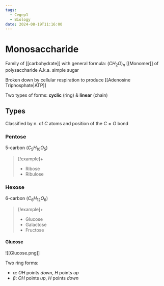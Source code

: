 ```yaml
---
tags:
  - Cegep1
  - Biology
date: 2024-08-19T11:16:00
---
```


# Monosaccharide

Family of [[carbohydrate]] with general formula: $(CH_{2}O)_{n}$
[[Monomer]] of polysaccharide
A.k.a. simple sugar

Broken down by cellular respiration to produce [[Adenosine Triphosphate|ATP]]

Two types of forms: **cyclic** (ring) & **linear** (chain)

## Types

Classified by n. of $C$ atoms and position of the $C=O$ bond

### Pentose

5-carbon ($C_5H_{10}O_5$)

> [!example]+
> - Ribose
> - Ribulose

### Hexose

6-carbon ($C_6H_{12}O_6$)

> [!example]+
> - Glucose
> - Galactose
> - Fructose

#### Glucose

![[Glucose.png]]

Two ring forms:

- $\alpha$: $OH$ points *down*, $H$ points *up*
- $\beta$: $OH$ points *up*, $H$ points *down*